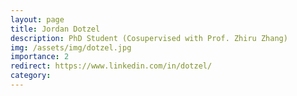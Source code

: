 ```yaml
---
layout: page
title: Jordan Dotzel
description: PhD Student (Cosupervised with Prof. Zhiru Zhang)
img: /assets/img/dotzel.jpg
importance: 2
redirect: https://www.linkedin.com/in/dotzel/
category: 
---
```

